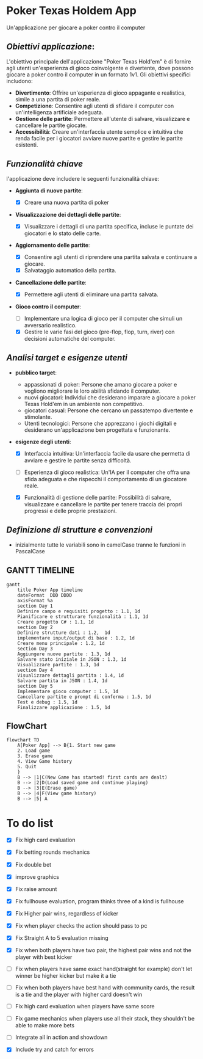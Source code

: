 # Poker Texas Holdem App

Un'applicazione per giocare a poker contro il computer

## _Obiettivi applicazione_:

L'obiettivo principale dell'applicazione "Poker Texas Hold'em" è di fornire agli utenti un'esperienza di gioco coinvolgente e divertente, dove possono giocare a poker contro il computer in un formato 1v1.
 Gli obiettivi specifici includono:

- __Divertimento__:  Offrire un'esperienza di gioco appagante e realistica, simile a una partita di poker reale.
- __Competizione__: Consentire agli utenti di sfidare il computer con un'intelligenza artificiale adeguata.
- __Gestione delle partite__: Permettere all'utente di salvare, visualizzare e cancellare le partite giocate.
- __Accessibilità__: Creare un'interfaccia utente semplice e intuitiva che renda facile per i giocatori avviare nuove partite e gestire le partite esistenti.

## _Funzionalità chiave_

l'applicazione deve includere le seguenti funzionalità chiave:

- __Aggiunta di nuove partite__:

    - [x] Creare una nuova partita di poker

- __Visualizzazione dei dettagli delle partite__:

   
    - [x] Visualizzare i dettagli di una partita specifica, incluse le puntate dei giocatori e lo stato delle carte.

- __Aggiornamento delle partite__:

    - [x] Consentire agli utenti di riprendere una partita salvata e continuare a giocare.
    - [x] Salvataggio automatico della partita.

- __Cancellazione delle partite__:

    - [x] Permettere agli utenti di eliminare una partita salvata.

- __Gioco contro il computer__:

    - [ ] Implementare una logica di gioco per il computer che simuli un avversario realistico.
    - [x] Gestire le varie fasi del gioco (pre-flop, flop, turn, river) con decisioni automatiche del computer.

## _Analisi target e esigenze utenti_

- __pubblico target__:
    - appassionati di poker: Persone che amano giocare a poker e vogliono migliorare le loro abilità sfidando il computer.
    - nuovi giocatori: Individui che desiderano imparare a giocare a poker Texas Hold'em in un ambiente non competitivo.
    - giocatori casual: Persone che cercano un passatempo divertente e stimolante.
    - Utenti tecnologici: Persone che apprezzano i giochi digitali e desiderano un'applicazione ben progettata e funzionante.

- __esigenze degli utenti__:
    - [x] Interfaccia intuitiva: Un'interfaccia facile da usare che permetta di avviare e gestire le partite senza difficoltà.
    - [ ] Esperienza di gioco realistica: Un'IA per il computer che offra una sfida adeguata e che rispecchi il comportamento di un giocatore reale.
    - [x] Funzionalità di gestione delle partite: Possibilità di salvare, visualizzare e cancellare le partite per tenere traccia dei propri progressi e delle proprie prestazioni.
    

## _Definizione di strutture e convenzioni_

- inizialmente tutte le variabili sono in camelCase tranne le funzioni in PascalCase

## GANTT TIMELINE

```mermaid
gantt
    title Poker App timeline
    dateFormat  DDD DDDD
    axisFormat %a
    section Day 1
    Definire campo e requisiti progetto : 1.1, 1d
    Pianificare e strutturare funzionalità : 1.1, 1d
    Creare progetto C# : 1.1, 1d
    section Day 2
    Definire strutture dati : 1.2,  1d
    implementare input/output di base : 1.2, 1d
    Creare menu principale : 1.2, 1d
    section Day 3
    Aggiungere nuove partite : 1.3, 1d
    Salvare stato iniziale in JSON : 1.3, 1d
    Visualizzare partite : 1.3, 1d
    section Day 4
    Visualizzare dettagli partita : 1.4, 1d
    Salvare partita in JSON : 1.4, 1d
    section Day 5
    Implementare gioco computer : 1.5, 1d
    Cancellare partite e prompt di conferma : 1.5, 1d
    Test e debug : 1.5, 1d
    Finalizzare applicazione : 1.5, 1d
```

## FlowChart

```mermaid
flowchart TD
    A[Poker App] --> B{1. Start new game
    2. Load game
    3. Erase game
    4. View Game history
    5. Quit
    }
    B --> |1|C(New Game has started! first cards are dealt)
    B --> |2|D(Load saved game and continue playing)
    B --> |3|E(Erase game)
    B --> |4|F(View game history)
    B --> |5| A
```


# To do list

- [x] Fix high card evaluation
- [x] Fix betting rounds mechanics
- [x] Fix double bet
- [x] improve graphics
- [x] Fix raise amount
- [x] Fix fullhouse evaluation, program thinks three of a kind is fullhouse
- [x] Fix Higher pair wins, regardless of kicker
- [x] Fix when player checks the action should pass to pc
- [x] Fix Straight A to 5 evaluation missing
- [x] Fix when both players have two pair, the highest pair wins and not the player with best kicker
- [ ] Fix when players have same exact hand(straight for example) don't let winner be higher kicker but make it a tie
- [ ] Fix when both players have best hand with community cards, the result is a tie and the player with higher card doesn't win
- [ ] Fix high card evaluation when players have same score
- [ ] Fix game mechanics when players use all their stack, they shouldn't be able to make more bets
- [ ] Integrate all in action and showdown
- [x] Include try and catch for errors

